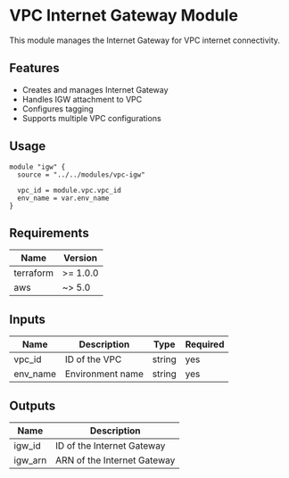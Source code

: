 # VPC Internet Gateway Module

This module manages the Internet Gateway for VPC internet connectivity.

## Features

- Creates and manages Internet Gateway
- Handles IGW attachment to VPC
- Configures tagging
- Supports multiple VPC configurations

## Usage

```hcl
module "igw" {
  source = "../../modules/vpc-igw"

  vpc_id = module.vpc.vpc_id
  env_name = var.env_name
}
```

## Requirements

| Name | Version |
|------|---------|
| terraform | >= 1.0.0 |
| aws | ~> 5.0 |

## Inputs

| Name | Description | Type | Required |
|------|-------------|------|----------|
| vpc_id | ID of the VPC | string | yes |
| env_name | Environment name | string | yes |

## Outputs

| Name | Description |
|------|-------------|
| igw_id | ID of the Internet Gateway |
| igw_arn | ARN of the Internet Gateway |
